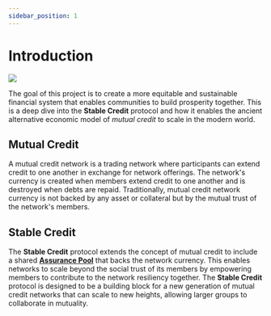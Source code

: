 ```yaml
---
sidebar_position: 1
---
```


# Introduction

<img src="/img/ben-frank.png"/>

The goal of this project is to create a more equitable and sustainable financial system that enables communities to build prosperity together. This is a deep dive into the **Stable Credit** protocol and how it enables the ancient alternative economic model of _mutual credit_ to scale in the modern world.

## Mutual Credit

A mutual credit network is a trading network where participants can extend credit to one another in exchange for network offerings. The network's currency is created when members extend credit to one another and is destroyed when debts are repaid. Traditionally, mutual credit network currency is not backed by any asset or collateral but by the mutual trust of the network's members.

## Stable Credit

The **Stable Credit** protocol extends the concept of mutual credit to include a shared [**Assurance Pool**](/) that backs the network currency. This enables networks to scale beyond the social trust of its members by empowering members to contribute to the network resiliency together. The **Stable Credit** protocol is designed to be a building block for a new generation of mutual credit networks that can scale to new heights, allowing larger groups to collaborate in mutuality.
